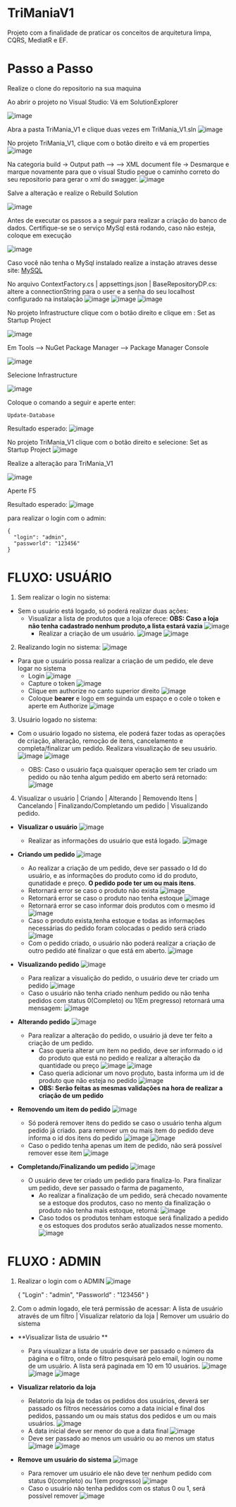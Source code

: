 # TriManiaV1
Projeto com a finalidade de praticar os conceitos de arquitetura limpa, CQRS, MediatR e EF.

# Passo a Passo
  Realize o clone do repositorio na sua maquina 
  
  Ao abrir o projeto no Visual Studio:
    Vá em SolutionExplorer 
    
  ![image](https://user-images.githubusercontent.com/56697589/160260118-216c2a65-3346-4549-a4e3-dadf2b8a69db.png)


Abra a pasta TriMania_V1 e clique duas vezes em TriMania_V1.sln
   ![image](https://user-images.githubusercontent.com/56697589/160260125-86bbb667-71d1-468f-8203-ba42d260f7a9.png)


No projeto TriMania_V1, clique com o botão direito e vá em properties
![image](https://user-images.githubusercontent.com/56697589/160260235-17773e86-57ac-4293-a37a-43be7cd10271.png)

   
Na categoria build -> Output path --> --> XML document file -> Desmarque e marque novamente para que o visual Studio pegue o caminho correto do seu repositorio para gerar o xml do swagger.
![image](https://user-images.githubusercontent.com/56697589/160260292-2b3664c9-c2bd-4292-aa1e-c1e5c3b2e52b.png)

Salve a alteração e realize o Rebuild Solution

![image](https://user-images.githubusercontent.com/56697589/160260354-20a1f449-85e0-4fbb-b8f2-18ad43a836a8.png)

Antes de executar os passos a a seguir para realizar a criação do banco de dados. Certifique-se se o serviço MySql está rodando, caso não esteja, coloque em execução

![image](https://user-images.githubusercontent.com/56697589/160260691-88024ddc-a9ee-4713-b148-c702e653144a.png)

Caso você não tenha o MySql instalado realize a instação atraves desse site: [MySQL](https://dev.mysql.com/downloads/mysql/)

No arquivo ContextFactory.cs | appsettings.json | BaseRepositoryDP.cs: altere a connectionString para o user e a senha do seu localhost configurado na instalação
![image](https://user-images.githubusercontent.com/56697589/160260823-b1e2ebf0-04d2-42ce-a724-963477117c92.png)
![image](https://user-images.githubusercontent.com/56697589/160261039-84dc8fbe-c2b8-4cf9-b0c8-d9cac763baf6.png)
![image](https://user-images.githubusercontent.com/56697589/160261051-4947f02f-4ab5-43f8-9dc6-28337375fdff.png)

No projeto Infrastructure clique com o botão direito e clique em : Set as Startup Project

![image](https://user-images.githubusercontent.com/56697589/160260534-19434bd7-014d-4a1e-91d6-991ea6d00483.png)

Em Tools --> NuGet Package Manager --> Package Manager Console

![image](https://user-images.githubusercontent.com/56697589/160260589-943c21af-c8c0-4098-baee-8d4fe5676595.png)


Selecione Infrastructure

![image](https://user-images.githubusercontent.com/56697589/160260606-4eb347fc-549a-4e00-adfb-4a2e09218715.png)


Coloque o comando a seguir e aperte enter:

    Update-Database

Resultado esperado: 
![image](https://user-images.githubusercontent.com/56697589/160260896-f127b857-5d6e-4a95-a260-3b320aeb8efc.png)

No projeto TriMania_V1 clique com o botão direito e selecione: Set as Startup Project
![image](https://user-images.githubusercontent.com/56697589/160260946-4fe84811-21a9-4e49-b8ae-29b74caab3ef.png)

Realize a alteração para TriMania_V1

![image](https://user-images.githubusercontent.com/56697589/160260984-e53f6f0f-25d0-4259-8c3f-794316f8f55d.png)

Aperte F5

Resultado esperado:
![image](https://user-images.githubusercontent.com/56697589/160261070-05d896c4-3532-482b-a078-13b549506819.png)

para realizar o login com o admin:

    {
      "login": "admin",
      "passworld": "123456"
    }


# FLUXO: USUÁRIO 
1. Sem realizar o login no sistema:
- Sem o usuário está logado, só poderá realizar duas ações:
  - Visualizar a lista de produtos que a loja oferece: **OBS: Caso a loja não tenha cadastrado nenhum produto,a lista estará vazia**
![image](https://user-images.githubusercontent.com/56697589/160296348-f905528c-8cd1-4771-9e83-de09f690e467.png)
       - Realizar a criação de um usuário.
       ![image](https://user-images.githubusercontent.com/56697589/160296877-83ae0fa7-bb79-469c-854a-56890ef08597.png)
       ![image](https://user-images.githubusercontent.com/56697589/160296886-942ed78f-8fd3-4447-99bf-6e5f72f5687c.png)

2. Realizando login no sistema:
![image](https://user-images.githubusercontent.com/56697589/160302935-20bbc852-4116-467a-bc8d-8e06f509f871.png)
- Para que o usuário possa realizar a criação de um pedido, ele deve logar no sistema
  - Login
      ![image](https://user-images.githubusercontent.com/56697589/160297244-2f709bb9-e106-4cd8-bc1c-593574a604f0.png)
  - Capture o token
      ![image](https://user-images.githubusercontent.com/56697589/160297271-40b32164-eef5-40f4-a291-0c2e374328d9.png)
  - Clique em authorize no canto superior direito
      ![image](https://user-images.githubusercontent.com/56697589/160297329-0aa8bdf7-e84b-45da-ae4d-29b414faca17.png)
  - Coloque **bearer** e logo em seguinda um espaço e o cole o token e aperte em Authorize
      ![image](https://user-images.githubusercontent.com/56697589/160297389-be976550-ad3f-4cf3-9c1d-dbff78be0faf.png)

3. Usuário logado no sistema:
- Com o usuário logado no sistema, ele poderá fazer todas as operações de criação, alteração, remoção de itens, cancelamento e completa/finalizar um pedido. Realizara visualização de seu usuário. 
![image](https://user-images.githubusercontent.com/56697589/160297589-0b4861ab-18ac-4e59-9ae0-d8b9b16e9589.png)
![image](https://user-images.githubusercontent.com/56697589/160305476-e446311b-7d07-43e0-88e7-28dc8f6e0194.png)

  - OBS: Caso o usuário faça quaisquer operação sem ter criado um pedido ou não tenha algum pedido em aberto será retornado:
  ![image](https://user-images.githubusercontent.com/56697589/160297714-f661ca7e-a666-403d-8215-d702554abaf7.png)

4. Visualizar o usuário | Criando | Alterando | Removendo Itens | Cancelando | Finalizando/Completando um pedido | Visualizando pedido.

- **Visualizar o usuário**
![image](https://user-images.githubusercontent.com/56697589/160305521-5982b2b7-0565-4119-81f4-df2851024ad2.png)
  - Realizar as informações do usuário que está logado.
![image](https://user-images.githubusercontent.com/56697589/160305545-47aec663-fd0a-4e73-9cc1-429937d59b12.png)

- **Criando um pedido**
![image](https://user-images.githubusercontent.com/56697589/160298944-520db4a5-68cb-4d62-8e20-4b93cdaed697.png)
  - Ao realizar a criação de um pedido, deve ser passado o Id do usuário, e as informações do produto como id do produto, qunatidade  e preço. **O pedido pode ter um ou mais itens**.
   - Retornará error se caso o produto não exista 
![image](https://user-images.githubusercontent.com/56697589/160298967-069ff1be-c7e0-455e-9131-faf7fe21767e.png)
   - Retornará error se caso o produto nao tenha estoque 
![image](https://user-images.githubusercontent.com/56697589/160299003-702d6791-cee7-434e-b385-54fcb26f759b.png)
   - Retornará error se caso informar dois produtos com o mesmo id
![image](https://user-images.githubusercontent.com/56697589/160302015-f6fbb974-631d-4936-a4be-b3e2efce20a1.png)
   - Caso o produto exista,tenha estoque e todas as informações necessárias do pedido foram colocadas o pedido será criado
![image](https://user-images.githubusercontent.com/56697589/160299126-c1d8df21-6287-4bd1-8b7b-11ce39bcec15.png)
   - Com o pedido criado, o usuário não poderá realizar a criação de outro pedido até finalizar o que está em aberto.
![image](https://user-images.githubusercontent.com/56697589/160299225-60e91497-8a13-4558-9a07-d363ce34a0fb.png)
- **Visualizando pedido**
![image](https://user-images.githubusercontent.com/56697589/160301548-3b735d8f-5971-43da-9f51-3602f4217959.png)
  - Para realizar a visualição do pedido, o usuário deve ter criado um pedido
![image](https://user-images.githubusercontent.com/56697589/160301642-aa6c39a5-2632-44b4-90d3-8692e3bac0d9.png)
  - Caso o usuário não tenha criado nenhum pedido ou não tenha pedidos com status 0(Completo) ou 1(Em pregresso) retornará uma mensagem:
 ![image](https://user-images.githubusercontent.com/56697589/160301735-1b91f4e6-e3a1-43da-8bd7-df07b16c3bb5.png)

- **Alterando pedido**
![image](https://user-images.githubusercontent.com/56697589/160299308-460215e2-5f75-4b78-9407-9656668796f2.png)
  - Para realizar a alteração do pedido, o usuário já deve ter feito a criação de um pedido.
    - Caso queria alterar um item no pedido, deve ser informado o id do produto que está no pedido e realizar a alteração da quantidade ou preço
![image](https://user-images.githubusercontent.com/56697589/160301876-3a4b809d-2212-4e05-9539-2b2155909e2f.png)
![image](https://user-images.githubusercontent.com/56697589/160301889-d5269e7b-ee50-4414-87c7-9b2ebc4211a7.png)
    - Caso queria adicionar um novo produto, basta informa um id de produto que não esteja no pedido
![image](https://user-images.githubusercontent.com/56697589/160301939-1525a6ba-0bbe-4cba-bf78-76dcf6103de6.png)
    - **OBS: Serão feitas as mesmas validações na hora de realizar a criação de um pedido**

- **Removendo um item do pedido**
![image](https://user-images.githubusercontent.com/56697589/160302100-e5bf03d8-aa29-4422-a6c9-041a3f787705.png)
  - Só poderá remover itens do pedido se caso o usuário tenha algum pedido já criado. para remover um ou mais item do pedido deve informa o id dos itens do pedido 
![image](https://user-images.githubusercontent.com/56697589/160302207-56724ba9-d8ce-4b7e-abac-8229b15b9a6e.png)
![image](https://user-images.githubusercontent.com/56697589/160302688-e85f5a81-ae52-45d4-8945-46612eb648af.png)
  - Caso o pedido tenha apenas um item de pedido, não será possível remover esse item
  ![image](https://user-images.githubusercontent.com/56697589/160302254-00f2110b-c9c3-42a8-badb-2e0f3f483a50.png)

- **Completando/Finalizando um pedido**
![image](https://user-images.githubusercontent.com/56697589/160302722-a75ed3ea-5416-4fca-85c1-7b8f7fc26fbb.png)
  - O usuário deve ter criado um pedido para finaliza-lo. Para finalizar um pedido, deve ser passado o farma de pagamento, 
    - Ao realizar a finalização de um pedido, será checado novamente se a estoque dos produtos, caso no mento da finalização o produto não tenha mais estoque, retorná:
![image](https://user-images.githubusercontent.com/56697589/160302818-59bdc4e9-0610-4f1b-86d4-b24c720b63b1.png)
    - Caso todos os produtos tenham estoque será finalizado a pedido e os estoques dos produtos serão atualizados nesse momento.
![image](https://user-images.githubusercontent.com/56697589/160302872-4000bdc3-ea52-40e4-8f8b-a1351ad6958c.png)


# FLUXO : ADMIN
1. Realizar o login com o ADMIN
![image](https://user-images.githubusercontent.com/56697589/160303143-ec6c1196-b43f-41c8-b23a-2a5635a00e01.png)

    {
      "Login" : "admin",
      "Passworld" : "123456"
    }

2. Com o admin logado, ele terá permissão de acessar: A lista de usuário através de um filtro | Visualizar relatorio da loja | Remover um usuário do sistema
- **Visualizar lista de usuário **
  - Para visualizar a lista de usuário deve ser passado o número da página e o filtro, onde o filtro pesquisará pelo email, login ou nome de um usuário. A lista será paginada em 10 em 10 usuários. 
![image](https://user-images.githubusercontent.com/56697589/160303621-d5b8358c-b494-47c7-9b04-4d613b6102cb.png)
![image](https://user-images.githubusercontent.com/56697589/160303694-edbbd3a1-183c-4715-9458-c326724298cd.png)
![image](https://user-images.githubusercontent.com/56697589/160303703-0563dc16-9535-4392-9bb2-c6d14df74856.png)

- **Visualizar relatorio da loja**
  - Relatorio da loja de todas os pedidos dos usuários, deverá ser passado os filtros necessários como a data inicial e final dos pedidos, passando um ou mais status dos pedidos e um ou mais usuários.
![image](https://user-images.githubusercontent.com/56697589/160305127-988cc208-642a-4f99-b671-5e82d42b7a27.png)
  - A data inicial deve ser menor do que a data final
 ![image](https://user-images.githubusercontent.com/56697589/160305160-29084d90-2ad1-4cf3-a9c4-9c51351c0645.png)
  - Deve ser passado ao menos um usuário ou ao menos um status      
![image](https://user-images.githubusercontent.com/56697589/160305189-8894453a-b59c-440f-945b-a24d47da4b6b.png)
![image](https://user-images.githubusercontent.com/56697589/160305202-790d44bc-a0e9-44c7-bf1b-69f5154b465c.png)

- **Remove um usuário do sistema**
![image](https://user-images.githubusercontent.com/56697589/160305246-ead05324-33f2-44aa-8c22-d38526ac31f8.png)
  - Para remover um usuário ele não deve ter nenhum pedido com status 0(completo) ou 1(em progresso)
![image](https://user-images.githubusercontent.com/56697589/160305294-b10099c4-44de-49f8-8c7a-ce9323b9fb4b.png)
  - Caso o usuário não tenha pedidos com os status 0 ou 1, será possível remover
![image](https://user-images.githubusercontent.com/56697589/160305330-c0b0b242-0353-482c-a223-137d2c05b6a7.png)


